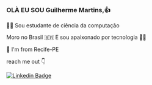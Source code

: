 ### OLÀ EU SOU  Guilherme Martins,👍

👨‍🎓 Sou estudante de ciência da computação

Moro no Brasil 🇧🇷 E sou apaixonado por tecnologia 👨‍💻

📍 I'm from Recife-PE
 
reach me out 👇

[![Linkedin Badge](https://img.shields.io/badge/-LinkedIn-blue?style=flat-square&logo=Linkedin&logoColor=white&link=https://www.linkedin.com/in/guilherme-martins-976096162/)](https://www.linkedin.com/in/guilherme-martins-97609612/) 

